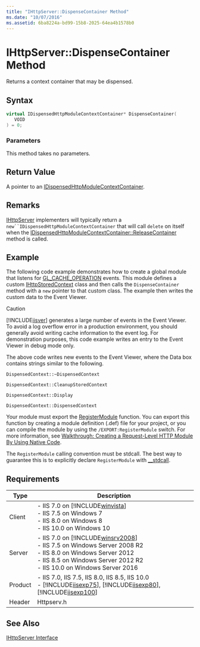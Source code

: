 ```yaml
---
title: "IHttpServer::DispenseContainer Method"
ms.date: "10/07/2016"
ms.assetid: 6ba8224a-bd99-15b8-2025-64ea4b1578b0
---
```

# IHttpServer::DispenseContainer Method
Returns a context container that may be dispensed.  
  
## Syntax  
  
```cpp  
virtual IDispensedHttpModuleContextContainer* DispenseContainer(  
   VOID  
) = 0;  
```  
  
### Parameters  
 This method takes no parameters.  
  
## Return Value  
 A pointer to an [IDispensedHttpModuleContextContainer](../../web-development-reference\native-code-api-reference/idispensedhttpmodulecontextcontainer-interface.md).  
  
## Remarks  
 [IHttpServer](../../web-development-reference\native-code-api-reference/ihttpserver-interface.md) implementers will typically return a `new``IDispensedHttpModuleContextContainer` that will call `delete` on itself when the [IDispensedHttpModuleContextContainer::ReleaseContainer](../../web-development-reference\native-code-api-reference/idispensedhttpmodulecontextcontainer-releasecontainer-method.md) method is called.  
  
## Example  
 The following code example demonstrates how to create a global module that listens for [GL_CACHE_OPERATION](../../web-development-reference\native-code-api-reference/request-processing-constants.md) events. This module defines a custom [IHttpStoredContext](../../web-development-reference\native-code-api-reference/ihttpstoredcontext-interface.md) class and then calls the `DispenseContainer` method with a `new` pointer to that custom class. The example then writes the custom data to the Event Viewer.  
  
> [!CAUTION]
>  [!INCLUDE[iisver](../../wmi-provider/includes/iisver-md.md)] generates a large number of events in the Event Viewer. To avoid a log overflow error in a production environment, you should generally avoid writing cache information to the event log. For demonstration purposes, this code example writes an entry to the Event Viewer in debug mode only.  
  
<!-- TODO: review snippet reference  [!CODE [IHttpServer#5](IHttpServer#5)]  -->  
  
 The above code writes new events to the Event Viewer, where the Data box contains strings similar to the following.  
  
 `DispensedContext::~DispensedContext`  
  
 `DispensedContext::CleanupStoredContext`  
  
 `DispensedContext::Display`  
  
 `DispensedContext::DispensedContext`  
  
 Your module must export the [RegisterModule](../../web-development-reference\native-code-api-reference/pfn-registermodule-function.md) function. You can export this function by creating a module definition (.def) file for your project, or you can compile the module by using the `/EXPORT:RegisterModule` switch. For more information, see [Walkthrough: Creating a Request-Level HTTP Module By Using Native Code](../../web-development-reference\native-code-development-overview\walkthrough-creating-a-request-level-http-module-by-using-native-code.md).  
  
 The `RegisterModule` calling convention must be stdcall. The best way to guarantee this is to explicitly declare `RegisterModule` with [__stdcall](https://go.microsoft.com/fwlink/?LinkId=107360).  
  
## Requirements  
  
|Type|Description|  
|----------|-----------------|  
|Client|-   IIS 7.0 on [!INCLUDE[winvista](../../wmi-provider/includes/winvista-md.md)]<br />-   IIS 7.5 on Windows 7<br />-   IIS 8.0 on Windows 8<br />-   IIS 10.0 on Windows 10|  
|Server|-   IIS 7.0 on [!INCLUDE[winsrv2008](../../wmi-provider/includes/winsrv2008-md.md)]<br />-   IIS 7.5 on Windows Server 2008 R2<br />-   IIS 8.0 on Windows Server 2012<br />-   IIS 8.5 on Windows Server 2012 R2<br />-   IIS 10.0 on Windows Server 2016|  
|Product|-   IIS 7.0, IIS 7.5, IIS 8.0, IIS 8.5, IIS 10.0<br />-   [!INCLUDE[iisexp75](../../web-development-reference/native-code-api-reference/includes/iisexp75-md.md)], [!INCLUDE[iisexp80](../../web-development-reference/native-code-api-reference/includes/iisexp80-md.md)], [!INCLUDE[iisexp100](../../web-development-reference/native-code-api-reference/includes/iisexp100-md.md)]|  
|Header|Httpserv.h|  
  
## See Also  
 [IHttpServer Interface](../../web-development-reference\native-code-api-reference/ihttpserver-interface.md)
